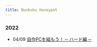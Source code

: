 ```yaml
---
title: Bunbuku Honeypot
---
```


### 2022

- 04/09 [自作PCを組もう！ ─ ハード編 ─](/2022/04/09/hard-to-build-desktop.html)
